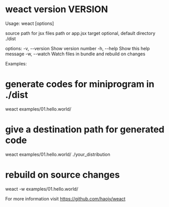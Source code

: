 weact version __VERSION__
=====================================
Usage: weact [options] <source> <target>

source path for jsx files path or app.jsx
target optional, default directory ./dist

options:
-v, --version               Show version number
-h, --help                  Show this help message
-w, --watch                 Watch files in bundle and rebuild on changes

Examples:

# generate codes for miniprogram in ./dist
weact examples/01.hello.world/

# give a destination path for generated code
weact examples/01.hello.world/ ./your_distribution

# rebuild on source changes
weact -w examples/01.hello.world/

For more information visit https://github.com/haojy/weact